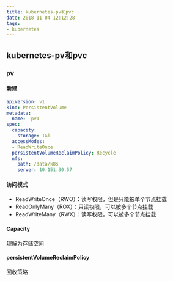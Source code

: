 ```yaml
---
title: kubernetes-pv和pvc
date: 2018-11-04 12:12:28
tags:
- kubernetes
---
```

## kubernetes-pv和pvc

### pv

#### 新建

```yml
apiVersion: v1
kind: PersistentVolume
metadata:
  name:  pv1
spec:
  capacity:
    storage: 1Gi
  accessModes:
  - ReadWriteOnce
  persistentVolumeReclaimPolicy: Recycle
  nfs:
    path: /data/k8s
    server: 10.151.30.57
```
<!--more-->

#### 访问模式

- ReadWriteOnce（RWO）：读写权限，但是只能被单个节点挂载
- ReadOnlyMany（ROX）：只读权限，可以被多个节点挂载
- ReadWriteMany（RWX）：读写权限，可以被多个节点挂载

#### Capacity

理解为存储空间

#### persistentVolumeReclaimPolicy

回收策略



